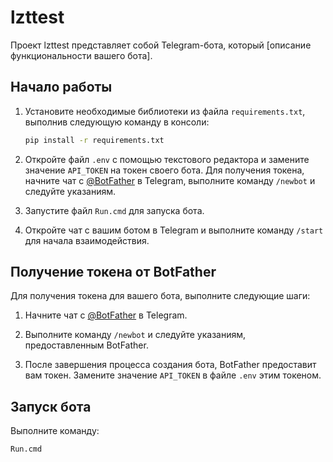 # lzttest

Проект lzttest представляет собой Telegram-бота, который [описание функциональности вашего бота].

## Начало работы

1. Установите необходимые библиотеки из файла `requirements.txt`, выполнив следующую команду в консоли:

    ```bash
    pip install -r requirements.txt
    ```

2. Откройте файл `.env` с помощью текстового редактора и замените значение `API_TOKEN` на токен своего бота. Для получения токена, начните чат с [@BotFather](https://t.me/BotFather) в Telegram, выполните команду `/newbot` и следуйте указаниям.

3. Запустите файл `Run.cmd` для запуска бота.

4. Откройте чат с вашим ботом в Telegram и выполните команду `/start` для начала взаимодействия.

## Получение токена от BotFather

Для получения токена для вашего бота, выполните следующие шаги:

1. Начните чат с [@BotFather](https://t.me/BotFather) в Telegram.

2. Выполните команду `/newbot` и следуйте указаниям, предоставленным BotFather.

3. После завершения процесса создания бота, BotFather предоставит вам токен. Замените значение `API_TOKEN` в файле `.env` этим токеном.

## Запуск бота

Выполните команду:

```bash
Run.cmd
